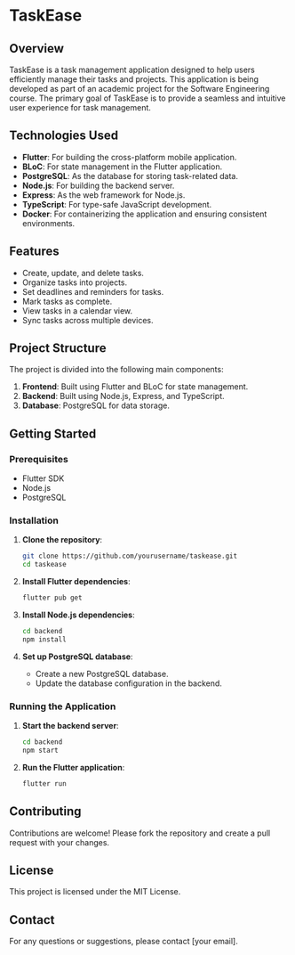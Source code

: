 # TaskEase
## Overview

TaskEase is a task management application designed to help users efficiently manage their tasks and projects. This application is being developed as part of an academic project for the Software Engineering course. The primary goal of TaskEase is to provide a seamless and intuitive user experience for task management.

## Technologies Used

- **Flutter**: For building the cross-platform mobile application.
- **BLoC**: For state management in the Flutter application.
- **PostgreSQL**: As the database for storing task-related data.
- **Node.js**: For building the backend server.
- **Express**: As the web framework for Node.js.
- **TypeScript**: For type-safe JavaScript development.
- **Docker**: For containerizing the application and ensuring consistent environments.

## Features

- Create, update, and delete tasks.
- Organize tasks into projects.
- Set deadlines and reminders for tasks.
- Mark tasks as complete.
- View tasks in a calendar view.
- Sync tasks across multiple devices.

## Project Structure

The project is divided into the following main components:

1. **Frontend**: Built using Flutter and BLoC for state management.
2. **Backend**: Built using Node.js, Express, and TypeScript.
3. **Database**: PostgreSQL for data storage.

## Getting Started

### Prerequisites

- Flutter SDK
- Node.js
- PostgreSQL

### Installation

1. **Clone the repository**:
     ```bash
     git clone https://github.com/yourusername/taskease.git
     cd taskease
     ```

2. **Install Flutter dependencies**:
     ```bash
     flutter pub get
     ```

3. **Install Node.js dependencies**:
     ```bash
     cd backend
     npm install
     ```

4. **Set up PostgreSQL database**:
     - Create a new PostgreSQL database.
     - Update the database configuration in the backend.

### Running the Application

1. **Start the backend server**:
     ```bash
     cd backend
     npm start
     ```

2. **Run the Flutter application**:
     ```bash
     flutter run
     ```

## Contributing

Contributions are welcome! Please fork the repository and create a pull request with your changes.

## License

This project is licensed under the MIT License.

## Contact

For any questions or suggestions, please contact [your email].
